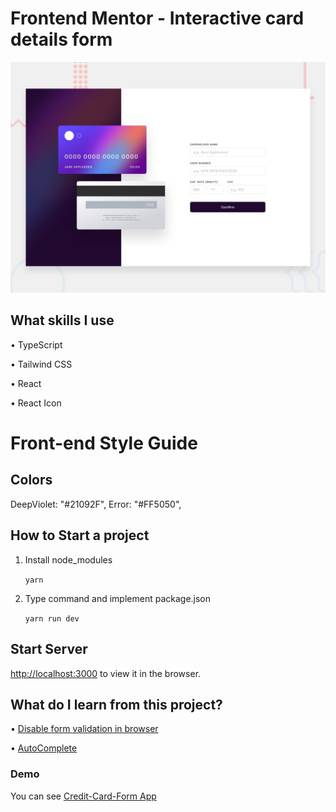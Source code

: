 # Frontend Mentor - Interactive card details form

![Design preview for the Interactive card details form coding challenge](./src/assets/desktop-preview.jpg)

## What skills I use

• TypeScript

• Tailwind CSS

• React

• React Icon

# Front-end Style Guide

## Colors

DeepViolet: "#21092F",
Error: "#FF5050",

## How to Start a project

1. Install node_modules

   `yarn` 

2. Type command and implement package.json

   `yarn run dev` 

## Start Server

[http://localhost:3000](http://localhost:3000) to view it in the browser.

## What do I learn from this project?

• [Disable form validation in browser](https://stackoverflow.com/questions/9399528/disable-form-validation-in-browser)

• [AutoComplete](https://developer.mozilla.org/en-US/docs/Web/HTML/Attributes/autocomplete)

### Demo

You can see [Credit-Card-Form App]()
